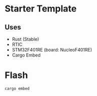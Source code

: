# Starter Template

## Uses
- Rust (Stable)
- RTIC
- STM32F401RE (board: NucleoF401RE)
- Cargo Embed

# Flash
```sh
cargo embed
```

